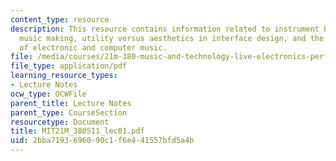 ```yaml
---
content_type: resource
description: This resource contains information related to instrument building and
  music making, utility versus aesthetics in interface design, and the early histories
  of electronic and computer music.
file: /media/courses/21m-380-music-and-technology-live-electronics-performance-practices-spring-2011/2bba7193696090c1f6e441557bfd5a4b_MIT21M_380S11_lec01.pdf
file_type: application/pdf
learning_resource_types:
- Lecture Notes
ocw_type: OCWFile
parent_title: Lecture Notes
parent_type: CourseSection
resourcetype: Document
title: MIT21M_380S11_lec01.pdf
uid: 2bba7193-6960-90c1-f6e4-41557bfd5a4b
---
```

